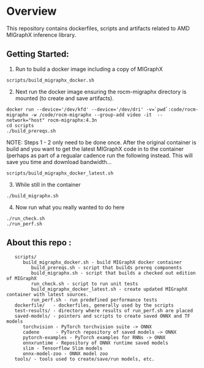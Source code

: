 # Overview
This repository contains dockerfiles, scripts and artifacts related to
AMD MIGraphX inference library.

## Getting Started:
1. Run to build a docker image including a copy of MIGraphX
```
scripts/build_migraphx_docker.sh
```

2. Next run the docker image ensuring the rocm-migraphx directory is mounted (to create and save artifacts).  
``` 
docker run --device='/dev/kfd' --device='/dev/dri' -v=`pwd`:code/rocm-migraphx -w /code/rocm-migraphx --group-add video -it  --network="host" rocm-migraphx:4.3n
cd scripts
./build_prereqs.sh
```

NOTE: Steps 1 - 2 only need to be done once.  After the original container is build and you want to get the latest MIGraphX code in to the container (perhaps as part of a regualar cadence run the following instead.  This will save you time and download bandwidth...
```
scripts/build_migraphx_docker_latest.sh
```

3. While still in the container 
```
./build_migraphx.sh
```

4. Now run what you really wanted to do here
```
./run_check.sh
./run_perf.sh
```


## About this repo :

```
   scripts/
      build_migraphx_docker.sh - build MIGraphX docker container
         build_prereqs.sh - script that builds prereq components
         build_migraphx.sh - script that builds a checked out edition of MIGraphX
         run_check.sh - script to run unit tests
         build_migraphx_docker_latest.sh - create updated MIGraphX container with latest sources.
         run_perf.sh - run predefined performance tests
   dockerfile/   - dockerfiles, generally used by the scripts
   test-results/ - directory where results of run_perf.sh are placed
   saved-models/ - pointers and scripts to create saved ONNX and TF models
      torchvision - PyTorch torchvision suite -> ONNX
      cadene      - PyTorch repository of saved models -> ONNX
      pytorch-examples - PyTorch examples for RNNs -> ONNX
      onnxruntime - Repository of ONNX runtime saved models
      slim - Tensorflow Slim models
      onnx-model-zoo - ONNX model zoo
   tools/ - tools used to create/save/run models, etc.
```
